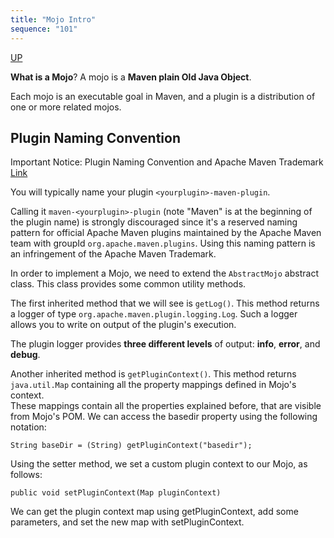 ```yaml
---
title: "Mojo Intro"
sequence: "101"
---
```


[UP](/maven-index.html)


**What is a Mojo**? A mojo is a **Maven plain Old Java Object**.

Each mojo is an executable goal in Maven,
and a plugin is a distribution of one or more related mojos.

## Plugin Naming Convention

Important Notice: Plugin Naming Convention and Apache Maven Trademark
[Link](https://maven.apache.org/guides/plugin/guide-java-plugin-development.html)

You will typically name your plugin `<yourplugin>-maven-plugin`.

Calling it `maven-<yourplugin>-plugin` (note "Maven" is at the beginning of the plugin name) is strongly discouraged
since it's a reserved naming pattern for official Apache Maven plugins
maintained by the Apache Maven team with groupId `org.apache.maven.plugins`.
Using this naming pattern is an infringement of the Apache Maven Trademark.



In order to implement a Mojo, we need to extend the `AbstractMojo` abstract class.
This class provides some common utility methods.

The first inherited method that we will see is `getLog()`.
This method returns a logger of type `org.apache.maven.plugin.logging.Log`.
Such a logger allows you to write on output of the plugin's execution.

The plugin logger provides **three different levels** of output: **info**, **error**, and **debug**.

Another inherited method is `getPluginContext()`.
This method returns `java.util.Map` containing all the property mappings defined in Mojo's context.  
These mappings contain all the properties explained before, that are visible from Mojo's POM.
We can access the basedir property using the following notation:

```text
String baseDir = (String) getPluginContext("basedir");
```

Using the setter method, we set a custom plugin context to our Mojo, as follows:

```text
public void setPluginContext(Map pluginContext)
```

We can get the plugin context map using getPluginContext, add some parameters,
and set the new map with setPluginContext.
